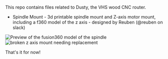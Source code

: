 This repo contains files related to Dusty, the VHS wood CNC router.

- Spindle Mount - 3d printable spindle mount and Z-axis motor mount, including a f360 model of the z axis - designed by Reuben (@reuben on slack)

![Preview of the fusion360 model of the spindle](/Spindle%20and%20Z%20Motor%20Mount/spindle_mount_v54_preview.png.jpg "a fusion360 model of the z axis")
![broken z axis mount needing replacement](/Spindle%20and%20Z%20Motor%20Mount/zmotor-broken.jpg "the z motor mount recently broke, this prompted getting these files up here so new ones could be printed")

That's it for now!